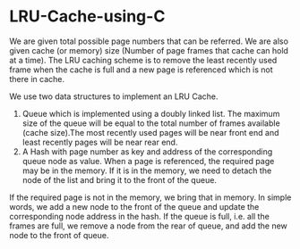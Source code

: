 # LRU-Cache-using-C

We are given total possible page numbers that can be referred. We are also given cache
(or memory) size (Number of page frames that cache can hold at a time). The LRU caching scheme
is to remove the least recently used frame when the cache is full and a new page is referenced
which is not there in cache.

We use two data structures to implement an LRU Cache.
1. Queue which is implemented using a doubly linked list. The maximum size of the queue will
be equal to the total number of frames available (cache size).The most recently used pages
will be near front end and least recently pages will be near rear end.
2. A Hash with page number as key and address of the corresponding queue node as value.
When a page is referenced, the required page may be in the memory. If it is in the memory, we
need to detach the node of the list and bring it to the front of the queue.

If the required page is not in the memory, we bring that in memory. In simple words, we add a new
node to the front of the queue and update the corresponding node address in the hash. If the queue
is full, i.e. all the frames are full, we remove a node from the rear of queue, and add the new node
to the front of queue.
